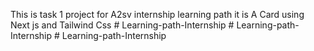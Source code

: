 This is task 1 project for A2sv internship learning path
it is A Card using Next js and Tailwind Css #   L e a r n i n g - p a t h - I n t e r n s h i p  
 #   L e a r n i n g - p a t h - I n t e r n s h i p  
 #   L e a r n i n g - p a t h - I n t e r n s h i p  
 